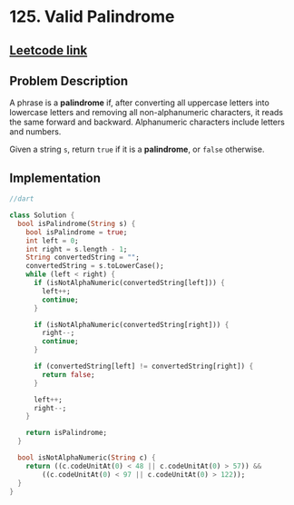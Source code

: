 # 125. Valid Palindrome

## [Leetcode link](https://leetcode.com/problems/valid-palindrome/)

## Problem Description 

A phrase is a **palindrome** if, after converting all uppercase letters into lowercase letters and removing all non-alphanumeric characters, it reads the same forward and backward. Alphanumeric characters include letters and numbers.

Given a string `s`, return `true` if it is a **palindrome**, or `false` otherwise.

## Implementation

```dart
//dart

class Solution {
  bool isPalindrome(String s) {
    bool isPalindrome = true;
    int left = 0;
    int right = s.length - 1;
    String convertedString = "";
    convertedString = s.toLowerCase();
    while (left < right) {
      if (isNotAlphaNumeric(convertedString[left])) {
        left++;
        continue;
      }

      if (isNotAlphaNumeric(convertedString[right])) {
        right--;
        continue;
      }

      if (convertedString[left] != convertedString[right]) {
        return false;
      }

      left++;
      right--;
    }

    return isPalindrome;
  }

  bool isNotAlphaNumeric(String c) {
    return ((c.codeUnitAt(0) < 48 || c.codeUnitAt(0) > 57)) &&
        ((c.codeUnitAt(0) < 97 || c.codeUnitAt(0) > 122));
  }
}
```

